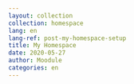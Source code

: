 ```yaml
---
layout: collection
collection: homespace
lang: en
lang-ref: post-my-homespace-setup
title: My Homespace
date: 2020-05-27
author: Moodule
categories: en
---
```

